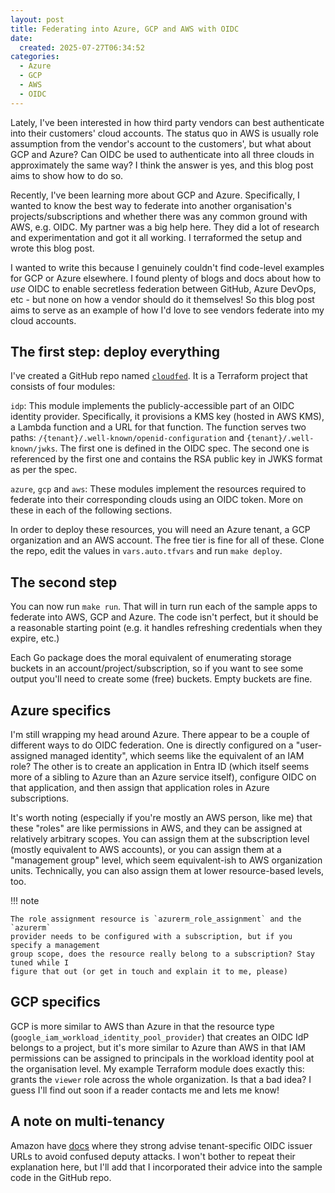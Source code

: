 ```yaml
---
layout: post
title: Federating into Azure, GCP and AWS with OIDC
date:
  created: 2025-07-27T06:34:52
categories:
  - Azure
  - GCP
  - AWS
  - OIDC
---
```


Lately, I've been interested in how third party vendors can best authenticate
into their customers' cloud accounts. The status quo in AWS is usually role assumption
from the vendor's account to the customers', but what about GCP and Azure? Can
OIDC be used to authenticate into all three clouds in approximately the same way?
I think the answer is yes, and this blog post aims to show how to do so.

<!-- more -->

Recently, I've been learning more about GCP and Azure. Specifically, I wanted 
to know the best way to federate into another organisation's projects/subscriptions
and whether there was any common ground with AWS, e.g. OIDC. My partner was a 
big help here. They did a lot of research and experimentation and got it all working. 
I terraformed the setup and wrote this blog post. 

I wanted to write this because I genuinely couldn't find code-level examples for 
GCP or Azure elsewhere. I found plenty of blogs and docs about how to _use_ OIDC 
to enable secretless federation between GitHub, Azure DevOps, etc - but none on 
how a vendor should do it themselves! So this blog post aims to serve as an example
of how I'd love to see vendors federate into my cloud accounts.

## The first step: deploy everything

I've created a GitHub repo named [`cloudfed`][cloudfed]. It is a Terraform project
that consists of four modules:

`idp`: This module implements the publicly-accessible part of an OIDC identity
provider. Specifically, it provisions a KMS key (hosted in AWS KMS), a Lambda 
function and a URL for that function. The function serves two paths: `/{tenant}/.well-known/openid-configuration`
and `{tenant}/.well-known/jwks`. The first one is defined in the OIDC spec. The second
one is referenced by the first one and contains the RSA public key in JWKS format
as per the spec.

`azure`, `gcp` and `aws`: These modules implement the resources required to 
federate into their corresponding clouds using an OIDC token. More on these in each
of the following sections.

In order to deploy these resources, you will need an Azure tenant, a GCP organization
and an AWS account. The free tier is fine for all of these. Clone the repo, edit the
values in `vars.auto.tfvars` and run `make deploy`.

## The second step

You can now run `make run`. That will in turn run each of the sample apps to federate
into AWS, GCP and Azure. The code isn't perfect, but it should be a reasonable
starting point (e.g. it handles refreshing credentials when they expire, etc.)

Each Go package does the moral equivalent of enumerating storage buckets in an 
account/project/subscription, so if you want to see some output you'll need
to create some (free) buckets. Empty buckets are fine.

## Azure specifics

I'm still wrapping my head around Azure. There appear to be a couple of different
ways to do OIDC federation. One is directly configured on a "user-assigned managed
identity", which seems like the equivalent of an IAM role? The other is to create
an application in Entra ID (which itself seems more of a sibling to Azure than an
Azure service itself), configure OIDC on that application, and then assign that
application roles in Azure subscriptions. 

It's worth noting (especially if you're mostly an AWS person, like me) that these
"roles" are like permissions in AWS, and they can be assigned at relatively 
arbitrary scopes. You can assign them at the subscription level (mostly equivalent
to AWS accounts), or you can assign them at a "management group" level, which seem
equivalent-ish to AWS organization units. Technically, you can also assign them at
lower resource-based levels, too.

!!! note

    The role assignment resource is `azurerm_role_assignment` and the `azurerm`
    provider needs to be configured with a subscription, but if you specify a management
    group scope, does the resource really belong to a subscription? Stay tuned while I
    figure that out (or get in touch and explain it to me, please)

## GCP specifics

GCP is more similar to AWS than Azure in that the resource type (`google_iam_workload_identity_pool_provider`)
that creates an OIDC IdP belongs to a project, but it's more similar to Azure 
than AWS in that IAM permissions can be assigned to principals in the workload 
identity pool at the organisation level. My example Terraform module does exactly
this: grants the `viewer` role across the whole organization. Is that a bad idea?
I guess I'll find out soon if a reader contacts me and lets me know!

## A note on multi-tenancy

Amazon have [docs][apn] where they strong advise tenant-specific OIDC issuer URLs
to avoid confused deputy attacks. I won't bother to repeat their explanation here,
but I'll add that I incorporated their advice into the sample code in the GitHub repo.

[cloudfed]: https://github.com/aidansteele/cloudfed
[apn]: https://apn-checklists.s3.amazonaws.com/foundational/partner-hosted/partner-hosted/CVLHEC5X7.html#technicalControls-cross-AccountAccess
